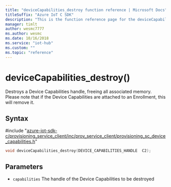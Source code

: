 ```yaml
---                             
title: "deviceCapabilities_destroy function reference | Microsoft Docs" 
titleSuffix: "Azure IoT C SDK"            
description: "This is the function reference page for the deviceCapabilities_destroy() function in the Azure IoT C SDK. This SDK is used with Azure IoT Hub and Azure IoT Hub Device Provisioning Service"            
manager: timlt                 
author: wesmc7777              
ms.author: wesmc               
ms.date: 10/16/2018                    
ms.service: "iot-hub"             
ms.custom: ""                
ms.topic: "reference"        
---                            
```


# deviceCapabilities_destroy()

Destroys a Device Capabilities handle, freeing all associated memory. Please note that if the Device Capabilities are attached to an Enrollment, this will remove it.

## Syntax

\#include "[azure-iot-sdk-c/provisioning_service_client/inc/prov_service_client/provisioning_sc_device_capabilities.h](../provisioning-sc-device-capabilities-h.md)"  
```C
void deviceCapabilities_destroy(DEVICE_CAPABILITIES_HANDLE  C2);
```

## Parameters
* `capabilities` The handle of the Device Capabilities to be destroyed

